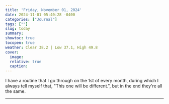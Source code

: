```yaml
---
title: 'Friday, November 01, 2024'
date: 2024-11-01 05:40:28 -0400
categories: ["Journal"]
tags: [""]
slug: today
summary: 
showtoc: true
tocopen: true
weather: Clear 38.2 | Low 37.1, High 49.8
cover: 
  image: 
  relative: true
  caption: 
---
```


I have a routine that I go through on the 1st of every month, during which I always tell myself that, "This one will be different.", but in the end they're all the same.

----

